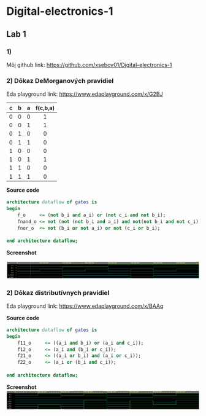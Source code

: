 # Digital-electronics-1
## Lab 1
### 1)
Môj github link: https://github.com/xsebov01/Digital-electronics-1 

### 2) Dôkaz DeMorganových pravidiel
Eda playground link: https://www.edaplayground.com/x/G2BJ

| **c** | **b** |**a** | **f(c,b,a)** |
| :-: | :-: | :-: | :-: |
| 0 | 0 | 0 | 1 |
| 0 | 0 | 1 | 1 |
| 0 | 1 | 0 | 0 |
| 0 | 1 | 1 | 0 |
| 1 | 0 | 0 | 0 |
| 1 | 0 | 1 | 1 |
| 1 | 1 | 0 | 0 |
| 1 | 1 | 1 | 0 |


**Source code**

```vhdl
architecture dataflow of gates is
begin
    f_o     <= (not b_i and a_i) or (not c_i and not b_i);
   	fnand_o <= not (not (not b_i and a_i) and not(not b_i and not c_i));
  	fnor_o  <= not (b_i or not a_i) or not (c_i or b_i);
  
end architecture dataflow;
```
**Screenshot**

![Equations](images/demorgans.png)

### 2) Dôkaz distributívnych pravidiel

Eda playground link: https://www.edaplayground.com/x/BAAq

**Source code**

```vhdl
architecture dataflow of gates is
begin
    f11_o     <= ((a_i and b_i) or (a_i and c_i));
    f12_o     <= (a_i and (b_i or c_i));
    f21_o     <= ((a_i or b_i) and (a_i or c_i));
    f22_o     <= (a_i or (b_i and c_i));
    
end architecture dataflow;
```
**Screenshot**
![Equations](images/distributives.png)

